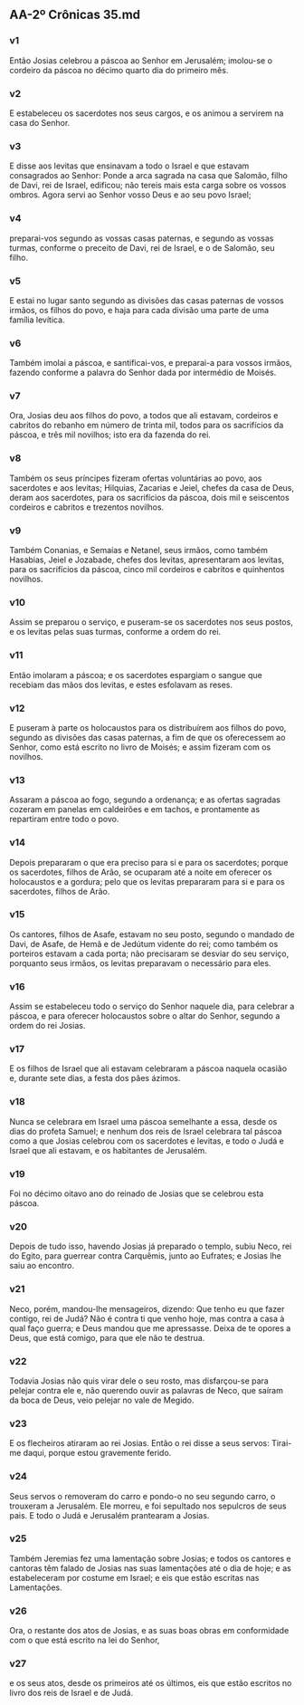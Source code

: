 ## AA-2º Crônicas 35.md
### v1
 Então Josias celebrou a páscoa ao Senhor em Jerusalém; imolou-se o cordeiro da páscoa no décimo quarto dia do primeiro mês.
### v2
 E estabeleceu os sacerdotes nos seus cargos, e os animou a servirem na casa do Senhor.
### v3
 E disse aos levitas que ensinavam a todo o Israel e que estavam consagrados ao Senhor: Ponde a arca sagrada na casa que Salomão, filho de Davi, rei de Israel, edificou; não tereis mais esta carga sobre os vossos ombros. Agora servi ao Senhor vosso Deus e ao seu povo Israel;
### v4
 preparai-vos segundo as vossas casas paternas, e segundo as vossas turmas, conforme o preceito de Davi, rei de Israel, e o de Salomão, seu filho.
### v5
 E estai no lugar santo segundo as divisões das casas paternas de vossos irmãos, os filhos do povo, e haja para cada divisão uma parte de uma família levítica.
### v6
 Também imolai a páscoa, e santificai-vos, e preparai-a para vossos irmãos, fazendo conforme a palavra do Senhor dada por intermédio de Moisés.
### v7
 Ora, Josias deu aos filhos do povo, a todos que ali estavam, cordeiros e cabritos do rebanho em número de trinta mil, todos para os sacrifícios da páscoa, e três mil novilhos; isto era da fazenda do rei.
### v8
 Também os seus príncipes fizeram ofertas voluntárias ao povo, aos sacerdotes e aos levitas; Hilquias, Zacarias e Jeiel, chefes da casa de Deus, deram aos sacerdotes, para os sacrifícios da páscoa, dois mil e seiscentos cordeiros e cabritos e trezentos novilhos.
### v9
 Também Conanias, e Semaías e Netanel, seus irmãos, como também Hasabias, Jeiel e Jozabade, chefes dos levitas, apresentaram aos levitas, para os sacrifícios da páscoa, cinco mil cordeiros e cabritos e quinhentos novilhos.
### v10
 Assim se preparou o serviço, e puseram-se os sacerdotes nos seus postos, e os levitas pelas suas turmas, conforme a ordem do rei.
### v11
 Então imolaram a páscoa; e os sacerdotes espargiam o sangue que recebiam das mãos dos levitas, e estes esfolavam as reses.
### v12
 E puseram à parte os holocaustos para os distribuírem aos filhos do povo, segundo as divisões das casas paternas, a fim de que os oferecessem ao Senhor, como está escrito no livro de Moisés; e assim fizeram com os novilhos.
### v13
 Assaram a páscoa ao fogo, segundo a ordenança; e as ofertas sagradas cozeram em panelas em caldeirões e em tachos, e prontamente as repartiram entre todo o povo.
### v14
 Depois prepararam o que era preciso para si e para os sacerdotes; porque os sacerdotes, filhos de Arão, se ocuparam até a noite em oferecer os holocaustos e a gordura; pelo que os levitas prepararam para si e para os sacerdotes, filhos de Arão.
### v15
 Os cantores, filhos de Asafe, estavam no seu posto, segundo o mandado de Davi, de Asafe, de Hemã e de Jedútum vidente do rei; como também os porteiros estavam a cada porta; não precisaram se desviar do seu serviço, porquanto seus irmãos, os levitas preparavam o necessário para eles.
### v16
 Assim se estabeleceu todo o serviço do Senhor naquele dia, para celebrar a páscoa, e para oferecer holocaustos sobre o altar do Senhor, segundo a ordem do rei Josias.
### v17
 E os filhos de Israel que ali estavam celebraram a páscoa naquela ocasião e, durante sete dias, a festa dos pães ázimos.
### v18
 Nunca se celebrara em Israel uma páscoa semelhante a essa, desde os dias do profeta Samuel; e nenhum dos reis de Israel celebrara tal páscoa como a que Josias celebrou com os sacerdotes e levitas, e todo o Judá e Israel que ali estavam, e os habitantes de Jerusalém.
### v19
 Foi no décimo oitavo ano do reinado de Josias que se celebrou esta páscoa.
### v20
 Depois de tudo isso, havendo Josias já preparado o templo, subiu Neco, rei do Egito, para guerrear contra Carquêmis, junto ao Eufrates; e Josias lhe saiu ao encontro.
### v21
 Neco, porém, mandou-lhe mensageiros, dizendo: Que tenho eu que fazer contigo, rei de Judá? Não é contra ti que venho hoje, mas contra a casa à qual faço guerra; e Deus mandou que me apressasse. Deixa de te opores a Deus, que está comigo, para que ele não te destrua.
### v22
 Todavia Josias não quis virar dele o seu rosto, mas disfarçou-se para pelejar contra ele e, não querendo ouvir as palavras de Neco, que saíram da boca de Deus, veio pelejar no vale de Megido.
### v23
 E os flecheiros atiraram ao rei Josias. Então o rei disse a seus servos: Tirai-me daqui, porque estou gravemente ferido.
### v24
 Seus servos o removeram do carro e pondo-o no seu segundo carro, o trouxeram a Jerusalém. Ele morreu, e foi sepultado nos sepulcros de seus pais. E todo o Judá e Jerusalém prantearam a Josias.
### v25
 Também Jeremias fez uma lamentação sobre Josias; e todos os cantores e cantoras têm falado de Josias nas suas lamentações até o dia de hoje; e as estabeleceram por costume em Israel; e eis que estão escritas nas Lamentações.
### v26
 Ora, o restante dos atos de Josias, e as suas boas obras em conformidade com o que está escrito na lei do Senhor,
### v27
 e os seus atos, desde os primeiros até os últimos, eis que estão escritos no livro dos reis de Israel e de Judá.
